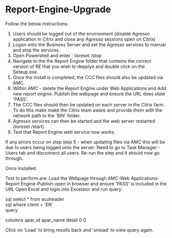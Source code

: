 # Report-Engine-Upgrade
Follow the below instructions:


1.	Users should be logged out of the environment (disable Agresso application in Citrix and close any Agresso sessions open on Citrix)
2.	Logon onto the Business Server and set the Agresso services to manual and stop the services.
3.	Open Powershell and enter : iisreset /stop 
4.	Navigate to the the Report Engine folder that contains the correct version of RE that you wish to depplye and double click on the Seteup.exe.
5.	Once the install is completed, the CCC files should also be updated via AMC. 
6.	Within AMC - delete the Report Engine under Web Applications and Add new report engine. Publish the webpage and ensure the URL does state 'PASS'.
5.	The CCC files should then be updated on each server in the Citrix farm. To do this make make the Citrix team aware and provide them with the network path to the 'BIN' folder.
6.	Agresso services can then be started and the web server restarted (iisreset /start).
7.	Test that Report Engine web service now works.


If any errors occur on step step 5 - when updating files via AMC this will be due to users being logged onto the server.  Need to go to Task Manager - Users tab and disconnect all users.  Re-run the step and it should now go through.

Once installed.

Test to perform are:
Load the Webpage through AMC-Web Applications-Report Engine-Publish-open in browser and ensure 'PASS' is included in the URL
Open Excel and login into Excelator and run query:

sql select * from acuheader		
sql where client = 'EN'		
query		
		
columns	apar_id	apar_name
detail	0	0
		
Click on 'Load' to bring results back and 'unload' to view query again.
